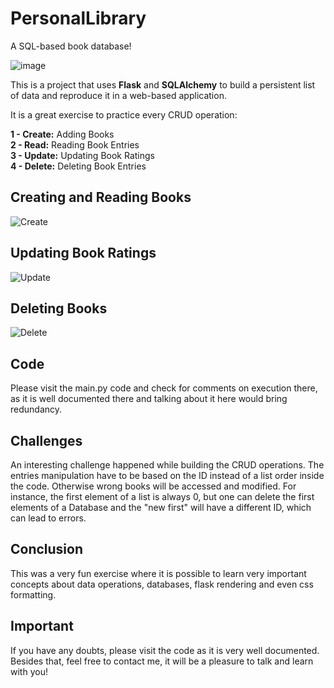 # PersonalLibrary
A SQL-based book database!

![image](https://user-images.githubusercontent.com/31540553/162500069-a0a6f308-6056-4cb5-a2c0-65c95801bccc.png)

This is a project that uses **Flask** and **SQLAlchemy** to build a persistent list of data and reproduce it in a web-based application. 

It is a great exercise to practice every CRUD operation:

**1 - Create:** Adding Books\
**2 - Read:** Reading Book Entries\
**3 - Update:** Updating Book Ratings\
**4 - Delete:** Deleting Book Entries

## Creating and Reading Books
![Create](https://user-images.githubusercontent.com/31540553/162501575-8789eefe-c9a0-4e4b-bbfe-729e49150458.gif)

## Updating Book Ratings
![Update](https://user-images.githubusercontent.com/31540553/162501612-abb927d5-7e94-4414-9d22-ba51536fb172.gif)

## Deleting Books
![Delete](https://user-images.githubusercontent.com/31540553/162501631-40ba20d2-b1e8-4bca-88d5-989eba6f492c.gif)

## Code 
Please visit the main.py code and check for comments on execution there, as it is well documented there and talking about it here would bring redundancy.

## Challenges
An interesting challenge happened while building the CRUD operations. 
The entries manipulation have to be based on the ID instead of a list order inside the code. Otherwise wrong books will be accessed and modified.
For instance, the first element of a list is always 0, but one can delete the first elements of a Database and the "new first" will have a different ID, which can lead to errors.

## Conclusion
This was a very fun exercise where it is possible to learn very important concepts about data operations, databases, flask rendering and even css formatting.

## Important
If you have any doubts, please visit the code as it is very well documented. Besides that, feel free to contact me, it will be a pleasure to talk and learn with you!
